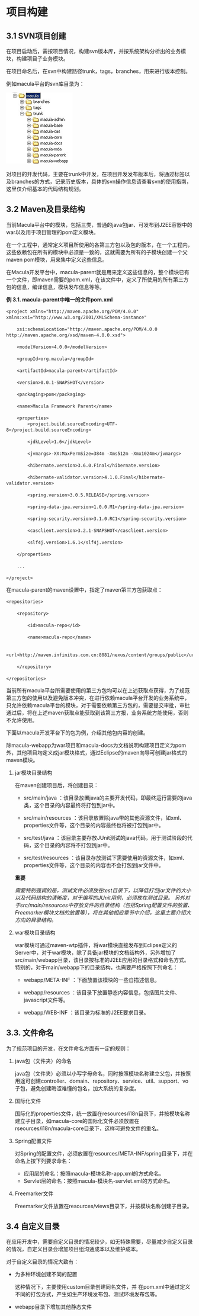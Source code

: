 # 项目构建

## 3.1 SVN项目创建

在项目启动后，需按项目情况，构建svn版本库，并按系统架构分析出的业务模块，构建项目子业务模块。

在项目命名后，在svn中构建路径trunk，tags，branches，用来进行版本控制。

例如macula平台的svn库目录为：

![macula-svn-path.jpg](macula-svn-path.jpg "macula-svn-path.jpg")

对项目的开发代码，主要在trunk中开发，在项目开发发布版本后，将通过标签以及branches的方式，记录历史版本，具体的svn操作信息请查看svn的使用指南，这里仅介绍基本的代码结构规划。

## 3.2 Maven及目录结构

当前Macula平台中的模块，包括三类，普通的java包jar、可发布到J2EE容器中的war以及用于项目管理的pom定义模块。

在一个工程中，通常定义项目所使用的各第三方包以及包的版本，在一个工程内，这些依赖包在所有的模块中必须是一致的，这就需要为所有的子模块创建一个父maven pom模块，用来集中定义这些信息。

在Macula开发平台中，macula-parent就是用来定义这些信息的，整个模块已有一个文件，即maven需要的pom.xml，在该文件中，定义了所使用的所有第三方包的信息，编译信息，模块发布信息等等。

**例 3.1. macula-parent中唯一的文件pom.xml**

```
<project xmlns="http://maven.apache.org/POM/4.0.0" xmlns:xsi="http://www.w3.org/2001/XMLSchema-instance"

    xsi:schemaLocation="http://maven.apache.org/POM/4.0.0 http://maven.apache.org/xsd/maven-4.0.0.xsd">

    <modelVersion>4.0.0</modelVersion>

    <groupId>org.macula</groupId>

    <artifactId>macula-parent</artifactId>

    <version>0.0.1-SNAPSHOT</version>

    <packaging>pom</packaging>

    <name>Macula Framework Parent</name>

    <properties>
        <project.build.sourceEncoding>UTF-8</project.build.sourceEncoding>

        <jdkLevel>1.6</jdkLevel>

        <jvmargs>-XX:MaxPermSize=384m -Xms512m -Xmx1024m</jvmargs>

        <hibernate.version>3.6.0.Final</hibernate.version>

        <hibernate-validator.version>4.1.0.Final</hibernate-validator.version>

        <spring.version>3.0.5.RELEASE</spring.version>

        <spring-data-jpa.version>1.0.0.M1</spring-data-jpa.version>

        <spring-security.version>3.1.0.RC1</spring-security.version>

        <casclient.version>3.2.1-SNAPSHOT</casclient.version>

        <slf4j.version>1.6.1</slf4j.version>

    </properties>

    ...

</project>
```

在macula-parent的maven设置中，指定了maven第三方包获取点：

```
<repositories>

    <repository>

        <id>macula-repo</id>

        <name>macula-repo</name>

        <url>http://maven.infinitus.com.cn:8081/nexus/content/groups/public</url>

    </repository>

</repositories>

```

当前所有macula平台所需要使用的第三方包均可以在上述获取点获得，为了规范第三方包的使用以及避免版本冲突，在进行依赖macula平台开发的业务系统中，只允许依赖macula平台的模块，对于需要依赖第三方包的，需要提交审批，审批通过后，将在上述maven获取点能获取到该第三方报，业务系统方能使用，否则不允许使用。

下面以macula开发平台下的包为例，介绍其他包内容的创建。

除macula-webapp为war项目和macula-docs为文档说明构建项目定义为pom外，其他项目均定义成jar模块格式，通过Eclipse的maven向导可创建jar格式的maven模块。

1. jar模块目录结构

    在maven创建项目后，将创建目录：
    
    * src/main/java ：该目录放置java的主要开发代码，即最终运行需要的java类，这个目录的内容最终将打包到jar中。
    
    * src/main/resources ：该目录放置除java带的其他资源文件，如xml、properties文件等，这个目录的内容最终也将被打包到jar中。
    
    * src/test/java ：该目录主要存放JUnit测试的java代码，用于测试阶段的代码，这个目录的内容将不打包到jar中。
    
    * src/test/resources ：该目录存放测试下需要使用的资源文件，如xml、properties文件等，这个目录的内容也不会打包到jar文件中。
    
    **重要**
    
    *需要特别强调的是，测试文件必须放在test目录下，以降低打包jar文件的大小以及代码结构的清晰度，对于编写的JUnit用例，必须放在测试目录。
另外对于src/main/resources中存放文件的目录结构（包括Spring配置文件的放置、Freemarker模块文档的放置等），将在其他相应章节中介绍，这里主要介绍大方向的目录结构。*
    
2. war模块目录结构

    war模块可通过maven-wtp插件，将war模块直接发布到Eclipse定义的Server中，对于war模块，除了具备jar模块的文档结构外，另外增加了src/main/webapp目录，该目录按标准的J2EE应用的目录格式和命名方式。特别的，对于main/webapp下的目录结构，也需要严格按照下列命名：
    
    * webapp/META-INF ：下面放置该模块的一些自描述信息。
    
    * webapp/resources ：该目录下放置静态内容信息，包括图片文件、javascript文件等。
    
    * webapp/WEB-INF ：该目录为标准的J2EE要求目录。
    

## 3.3. 文件命名

为了规范项目的开发，在文件命名方面有一定的规则：

1. java包（文件夹）的命名
    
    java包（文件夹）必须以小写字母命名，同时按照模块名称建立父包，并按照用途可创建controller、domain、repository、service、util、support、vo子包，避免创建晦涩难懂的包名，加大系统的复杂度。

2. 国际化文件

    国际化的properties文件，统一放置在resources/i18n目录下，并按模块名称建立子目录，如macula-core的国际化文件必须放置在rseources/i18n/macula-core目录下，这样可避免文件的重名。
    
3. Spring配置文件

    对Spring的配置文件，必须放置在resources/META-INF/spring目录下，并在命名上按下列要求命名：
    
    * 应用层的命名：按照macula-模块名称-app.xml的方式命名。
    * Servlet层的命名：按照macula-模块名-servlet.xml的方式命名。

4. Freemarker文件
    
    Freemarker文件放置在resources/views目录下，并按模块名称创建子目录。

## 3.4 自定义目录

在应用开发中，需要自定义目录的情况较少，如无特殊需要，尽量减少自定义目录的情况，自定义目录会增加项目组沟通成本以及维护成本。

对于自定义目录的情况大致有：

* 为多种环境创建不同的配置
    
    这种情况下，主要使用custom目录创建同名文件，并 在pom.xml中通过定义不同的打包方式，产生如生产环境发布包、测试环境发布包等。

* webapp目录下增加其他静态文件
    
    


